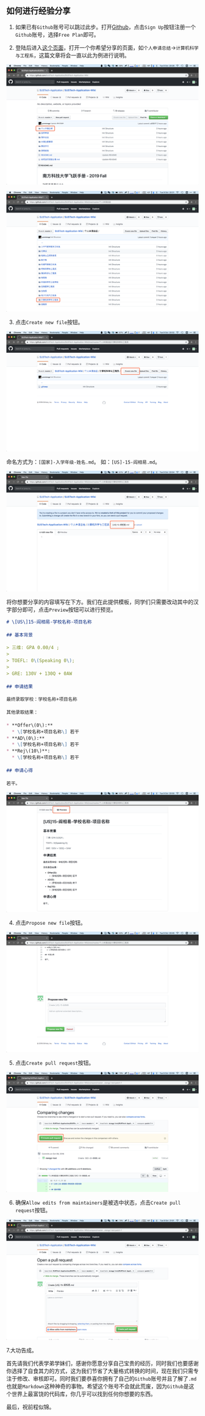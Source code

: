 ## 如何进行经验分享

1. 如果已有`Github`账号可以跳过此步。打开[Github](https://github.com)，点击`Sign Up`按钮注册一个`Github`账号，选择`Free Plan`即可。

2. 登陆后进入[这个页面](https://github.com/SUSTech-Application/2019-Fall/tree/master/docs/)，打开一个你希望分享的页面，如``个人申请总结``->``计算机科学与工程系``，这篇文章将会一直以此为例进行说明。

![Fig.1](src/img/如何进行经验分享/001.png)

![Fig.2](src/img/如何进行经验分享/002.png)

3. 点击`Create new file`按钮。

![Fig.3](src/img/如何进行经验分享/003.png)

命名方式为：`[国家]-入学年级-姓名.md`。
如：`[US]-15-阎相易.md`。

![Fig.4](src/img/如何进行经验分享/004.png)

将你想要分享的内容填写在下方。我们在此提供模板，同学们只需要改动其中的汉字部分即可，点击`Preview`按钮可以进行预览。

```markdown
# \[US\]15-阎相易-学校名称-项目名称

## 基本背景

> 三维: GPA 0.00/4 ;
>
> TOEFL: 0\(Speaking 0\);
>
> GRE: 130V + 130Q + 0AW

## 申请结果

最终录取学校：学校名称+项目名称

其他录取结果：

* **Offer\(0\):**
  * \[学校名称+项目名称\] 若干
* **AD\(0\):**
  * \[学校名称+项目名称\] 若干
* **Rej\(10\)**:
  * \[学校名称+项目名称\] 若干

## 申请心得

若干。
```

![Fig.5](src/img/如何进行经验分享/005.png)

4. 点击`Propose new file`按钮。

![Fig.6](src/img/如何进行经验分享/006.png)

5. 点击`Create pull request`按钮。

![Fig.7](src/img/如何进行经验分享/007.png)

6. 确保`Allow edits from maintainers`是被选中状态，点击`Create pull request`按钮。

![Fig.8](src/img/如何进行经验分享/008.png)

7.大功告成。

首先请我们代表学弟学妹们，感谢你愿意分享自己宝贵的经历，同时我们也要感谢你选择了自食其力的方式，这为我们节省了大量格式转换的时间，现在我们只需专注于修改、审核即可。同时我们要恭喜你拥有了自己的`Github`账号并且了解了`.md`也就是`Markdown`这种神奇的事物。希望这个账号不会就此荒废，因为`Github`是这个世界上最富饶的代码库，你几乎可以找到任何你想要的东西。

最后，祝前程似锦。
